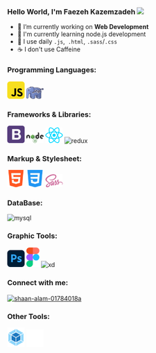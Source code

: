 ### Hello World, I'm Faezeh Kazemzadeh  <img width="60px" src="https://raw.githubusercontent.com/iampavangandhi/iampavangandhi/master/gifs/Hi.gif">


- 🔭 I’m currently working on **Web Development**
- 🌱 I'm currently learning node.js development
- 🤔 I use daily `.js`,` .html`, `.sass`/`.css`
- ☕ I don't use Caffeine


<h3 align="left">Programming Languages:</h3>  
<p align="left"> 
<img src="https://raw.githubusercontent.com/pkkulhari/pkkulhari/master/icons/js.svg" width="40"/>
<img src="https://raw.githubusercontent.com/pkkulhari/pkkulhari/master/icons/php.svg" width="40"/>
</p>
<h3 align="left">Frameworks & Libraries:</h3>  
<p align="left"> 
    <img src="https://raw.githubusercontent.com/pkkulhari/pkkulhari/master/icons/bootstrap.svg" width="40"/>
    <img src="https://raw.githubusercontent.com/pkkulhari/pkkulhari/master/icons/nodejs.svg" width="40"/>
    <img src="https://raw.githubusercontent.com/pkkulhari/pkkulhari/master/icons/react.svg" width="40"/>
    <img src="https://img.shields.io/badge/redux-764ABC.svg?style=for-the-badge&logo=redux&logoColor=white" alt="redux"/> 
</p>


<h3 align="left">Markup & Stylesheet:</h3> 
<p align="left"> 
 <img src="https://raw.githubusercontent.com/pkkulhari/pkkulhari/master/icons/html.svg" width="40"/>
 <img src="https://raw.githubusercontent.com/pkkulhari/pkkulhari/master/icons/css.svg" width="40"/>
 <img src="https://raw.githubusercontent.com/pkkulhari/pkkulhari/master/icons/sass.svg" width="40"/>
</p>

<h3 align="left">DataBase:</h3>  
<p align="left"> 
<img src="https://devicons.github.io/devicon/devicon.git/icons/mysql/mysql-original-wordmark.svg" alt="mysql" width="40" height="40"/>
</p>


<h3 align="left">Graphic Tools:</h3>  
<p align="left"> 
<img src="https://raw.githubusercontent.com/pkkulhari/pkkulhari/master/icons/photoshop.svg" width="40"/>
<img src="https://raw.githubusercontent.com/pkkulhari/pkkulhari/master/icons/figma.svg" width="30"/>
<img src="https://cdn.worldvectorlogo.com/logos/adobe-xd.svg" alt="xd" width="30" height="30"/>
</p>
<h3 align="left">Connect with me:</h3>  
<p align="left"> 
<a href="https://linkedin.com/in/shaan-alam-01784018a" target="blank"><img align="center" src="https://cdn.jsdelivr.net/npm/simple-icons@3.0.1/icons/linkedin.svg" alt="shaan-alam-01784018a" height="30" width="40" /></a>
<!--<a href="https://instagram.com/" target="blank"><img align="center" src="https://cdn.jsdelivr.net/npm/simple-icons@3.0.1/icons/instagram.svg" alt="__shaanalam__" height="30" width="40" /></a>  -->
</p>

<h3 align="left">Other Tools:</h3>  
<p align="left"> 
      <a><img src="https://raw.githubusercontent.com/pkkulhari/pkkulhari/master/icons/webpack.svg" width="40"/></a>
      <a><img src="https://raw.githubusercontent.com/pkkulhari/pkkulhari/master/icons/git.svg" width="40"/></a>
      </p>
